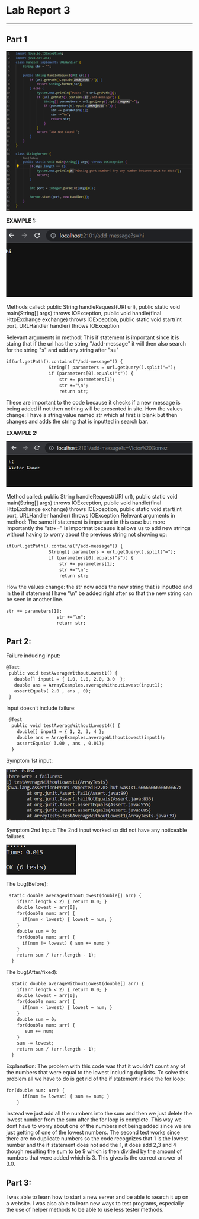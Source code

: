 # Lab Report 3
---
## **Part 1**

![Image](part1-pic1.png)

**EXAMPLE 1:**

![Image](part1-pic2.png)

Methods called: public String handleRequest(URI url), public static void main(String[] args) throws IOException, public void handle(final HttpExchange exchange) throws IOException, public static void start(int port, URLHandler handler) throws IOException

Relevant arguments in method: This if statement is important since it is staing that if the url has the string "/add-message" it will then also search for the string "s" and add any string after "s="
```
if(url.getPath().contains("/add-message")) {
                String[] parameters = url.getQuery().split("=");
                if (parameters[0].equals("s")) {
                    str += parameters[1];
                    str +="\n";
                    return str;
```
These are important to the code because it checks if a new message is being added if not then nothing will be presented in site.
How the values change: I have a string value named str which at first is blank but then changes and adds the string that is inputted in search bar.

**EXAMPLE 2:**

![Image](part1-pic3.png)

Method called:  public String handleRequest(URI url), public static void main(String[] args) throws IOException, public void handle(final HttpExchange exchange) throws IOException, public static void start(int port, URLHandler handler) throws IOException
Relevant arguments in method: The same if statement is important in this case but more importantly the "str+=" is importnat because it allows us to add new strings without having to worry about the previous string not showing up:
```
if(url.getPath().contains("/add-message")) {
                String[] parameters = url.getQuery().split("=");
                if (parameters[0].equals("s")) {
                    str += parameters[1];
                    str +="\n";
                    return str;
```
How the values change: the str now adds the new string that is inputted and in the if statement I have “\n” be added right after so that the new string can be seen in another line.
 ```
 str += parameters[1];
                    str +="\n";
                    return str;
```


## **Part 2:**

Failure inducing input:
 ```
 @Test
  public void testAverageWithoutLowest1() {
    double[] input1 = { 1.0, 1.0, 2.0, 3.0  };
    double ans = ArrayExamples.averageWithoutLowest(input1);
    assertEquals( 2.0 , ans , 0);
  }
```
Input doesn’t include failure:
```
 @Test
  public void testAverageWithoutLowest4() {
    double[] input1 = { 1, 2, 3, 4 };
    double ans = ArrayExamples.averageWithoutLowest(input1);
    assertEquals( 3.00 , ans , 0.01);
  }
```
Symptom 1st input:

![Image](part2-pic1.png)

Symptom 2nd Input:
The 2nd input worked so did not have any noticeable failures.

![Image](part2-pic2.png)

The bug(Before):
```
 static double averageWithoutLowest(double[] arr) {
    if(arr.length < 2) { return 0.0; }
    double lowest = arr[0];
    for(double num: arr) {
      if(num < lowest) { lowest = num; }
    }
    double sum = 0;
    for(double num: arr) {
      if(num != lowest) { sum += num; }
    }
    return sum / (arr.length - 1);
  }
```
The bug(After/fixed):
```
  static double averageWithoutLowest(double[] arr) {
    if(arr.length < 2) { return 0.0; }
    double lowest = arr[0];
    for(double num: arr) {
      if(num < lowest) { lowest = num; }
    }
    double sum = 0;
    for(double num: arr) {
       sum += num;
    }
    sum -= lowest;
    return sum / (arr.length - 1);
  }
```

Explanation:
The problem with this code was that it wouldn't count any of the numbers that were equal to the lowest including duplicits. To solve this problem all we have to do is get rid of the if statement inside the for loop:
```
for(double num: arr) {
      if(num != lowest) { sum += num; }
    }
```
instead we just add all the numbers into the sum and then we just delete the lowest number from the sum after the for loop is complete. This way we dont have to worry about one of the numbers not being added since we are just getting of one of the lowest numbers.
The second test works since there are no duplicate numbers so the code recognizes that 1 is the lowest number and the if statement does not add the 1, it does add 2,3 and 4 though resulting the sum to be 9 which is then divided by the amount of numbers that were added which is 3. This gives is the correct answer of 3.0.

## **Part 3:** 
I was able to learn how to start a new server and be able to search it up on a website. I was also able to learn new ways to test programs, especially the use of helper methods to be able to use less tester methods.

